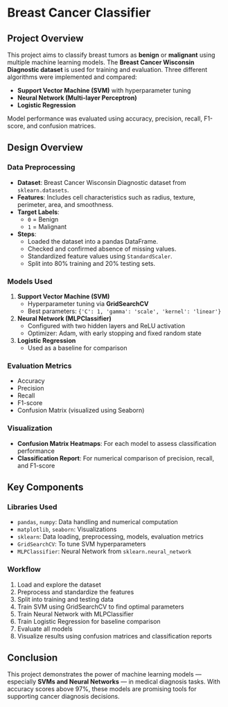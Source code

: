 # Breast Cancer Classifier

## Project Overview

This project aims to classify breast tumors as **benign** or **malignant** using multiple machine learning models. The **Breast Cancer Wisconsin Diagnostic dataset** is used for training and evaluation. Three different algorithms were implemented and compared:
- **Support Vector Machine (SVM)** with hyperparameter tuning
- **Neural Network (Multi-layer Perceptron)**
- **Logistic Regression**

Model performance was evaluated using accuracy, precision, recall, F1-score, and confusion matrices.

## Design Overview

### Data Preprocessing
- **Dataset**: Breast Cancer Wisconsin Diagnostic dataset from `sklearn.datasets`.
- **Features**: Includes cell characteristics such as radius, texture, perimeter, area, and smoothness.
- **Target Labels**:
  - `0` = Benign
  - `1` = Malignant
- **Steps**:
  - Loaded the dataset into a pandas DataFrame.
  - Checked and confirmed absence of missing values.
  - Standardized feature values using `StandardScaler`.
  - Split into 80% training and 20% testing sets.

### Models Used
1. **Support Vector Machine (SVM)**
   - Hyperparameter tuning via **GridSearchCV**
   - Best parameters: `{'C': 1, 'gamma': 'scale', 'kernel': 'linear'}`
2. **Neural Network (MLPClassifier)**
   - Configured with two hidden layers and ReLU activation
   - Optimizer: Adam, with early stopping and fixed random state
3. **Logistic Regression**
   - Used as a baseline for comparison

### Evaluation Metrics
- Accuracy
- Precision
- Recall
- F1-score
- Confusion Matrix (visualized using Seaborn)

### Visualization
- **Confusion Matrix Heatmaps**: For each model to assess classification performance
- **Classification Report**: For numerical comparison of precision, recall, and F1-score

## Key Components

### Libraries Used
- `pandas`, `numpy`: Data handling and numerical computation
- `matplotlib`, `seaborn`: Visualizations
- `sklearn`: Data loading, preprocessing, models, evaluation metrics
- `GridSearchCV`: To tune SVM hyperparameters
- `MLPClassifier`: Neural Network from `sklearn.neural_network`

### Workflow
1. Load and explore the dataset
2. Preprocess and standardize the features
3. Split into training and testing data
4. Train SVM using GridSearchCV to find optimal parameters
5. Train Neural Network with MLPClassifier
6. Train Logistic Regression for baseline comparison
7. Evaluate all models
8. Visualize results using confusion matrices and classification reports

## Conclusion

This project demonstrates the power of machine learning models — especially **SVMs and Neural Networks** — in medical diagnosis tasks. With accuracy scores above 97%, these models are promising tools for supporting cancer diagnosis decisions.
